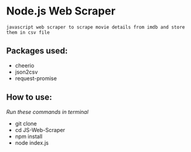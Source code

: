 # Node.js Web Scraper

`javascript web scraper to scrape movie details from imdb and store them in csv file`

## Packages used:

- cheerio
- json2csv
- request-promise

## How to use:

_Run these commands in terminal_

- git clone <url repo>
- cd JS-Web-Scraper
- npm install
- node index.js
